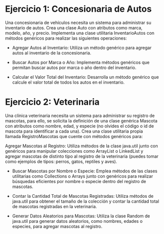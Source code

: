 # Ejercicio 1: Concesionaria de Autos

Una concesionaria de vehículos necesita un sistema para administrar su inventario de autos. Crea una clase Auto con atributos como marca, modelo, año, y precio. Implementa una clase utilitaria InventarioAutos con métodos genéricos para realizar las siguientes operaciones:

*  Agregar Autos al Inventario: Utiliza un método genérico para agregar autos al inventario de la concesionaria.

*  Buscar Autos por Marca o Año: Implementa métodos genéricos que permitan buscar autos por marca o año dentro del inventario.

*  Calcular el Valor Total del Inventario: Desarrolla un método genérico que calcule el valor total de todos los autos en el inventario.

# Ejercicio 2: Veterinaria

Una clínica veterinaria necesita un sistema para administrar su registro de mascotas, para ello, se solicita la definición de una clase genérica Mascota<T> con atributos como nombre, edad, y especie (no olvides el código o id de mascota para identificar a cada una). Crea una clase utilitaria propia llamada RegistroMascotas que cuente con métodos genéricos para:

Agregar Mascotas al Registro: Utiliza métodos de la clase java.util junto con genéricos para manipular colecciones como ArrayList o LinkedList y agregar mascotas de distinto tipo al registro de la veterinaria (puedes tomar como ejemplos de tipos: perros, gatos, reptiles y aves).

*  Buscar Mascotas por Nombre o Especie: Emplea métodos de las clases utilitarias como Collections o Arrays junto con genéricos para realizar búsquedas eficientes por nombre o especie dentro del registro de mascotas.

*  Contar la Cantidad Total de Mascotas Registradas: Utiliza métodos de java.util  para obtener el tamaño de la colección y contar la cantidad total de mascotas registradas en la veterinaria.

*  Generar Datos Aleatorios para Mascotas: Utiliza la clase Random de java.util  para generar datos aleatorios, como nombres, edades o especies, para agregar mascotas al registro.